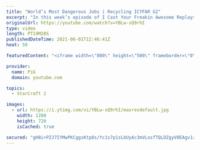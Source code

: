 ```yaml
---
title: "World’s Most Dangerous Jobs | Recycling ICYFAR G2"
excerpt: "In this week’s episode of I Cast Your Freakin Awesome Replays (ICYFAR) players sent in their replays where they tried to use the same units as much as possible without losing them.   NEW ICYFAR CHALLENGE: \"Asserting Dominance\" - Announce your strategy to your opponent at the start of the game. Bonus"
originalUrl: https://youtube.com/watch?v=YBLw-sQ9rhI
type: video
length: PT19M20S
publishedDateTime: 2021-06-01T12:46:41Z
heat: 50

featuredContent: "<iframe width=\"800\" height=\"500\" frameborder=\"0\" src=\"https://www.youtube.com/embed/YBLw-sQ9rhI\" allow=\"accelerometer; autoplay; encrypted-media; gyroscope; picture-in-picture\" allowfullscreen></iframe>"

provider:
  name: PiG
  domain: youtube.com

topics:
  - StarCraft 2

images:
  - url: https://i.ytimg.com/vi/YBLw-sQ9rhI/maxresdefault.jpg
    width: 1280
    height: 720
    isCached: true

secured: "gH8i+PZJ7IYMwPKCggsKtp8s/Yc1s7p1sLbUyAc3mVLosfTQLDZgyV0EAgv1z+jX4YAVxlX9lWEq5JmyzkRpMNVkbKlaOwf5LcOJVAraozWYY+Fr4WFVvvpIHri1P0q0KZKSe+ydxM12UAX3xKFjOseR2MzsS6OYmo4ctqPP7Ta6ADdg0S3RDiGR+NLe3lLHffww362JmTkx8FyZbIK2TVtl4J+63c4fNeQg+8pKd5bkoPDyqwCRuPk4rF54I+QOc00qwdXS5RC6SiC/jsIPOWUOyjvvAZCZ/bDcJLonIL0vWZhnbn0kBFTnzdHiYwlk+xbkj9P7A0+xcCvGb0rOL/2GI1sfwmAVTc3YY51JMct/ftngrE8l7L7NjO9c/fB5iACtsSLXJ/PnzfMyS3vf8pPOp7mOPH2jA39g5tqG5s4=;G965bbUFetXfLnm1gtSXXw=="
---
```


